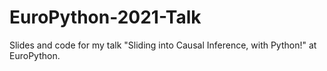 # EuroPython-2021-Talk
Slides and code for my talk "Sliding into Causal Inference, with Python!" at EuroPython.
